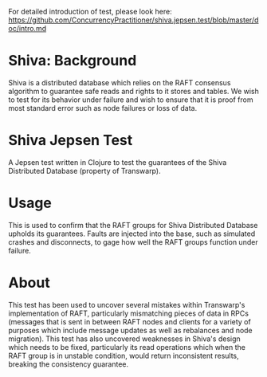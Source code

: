 For detailed introduction of test, please look here:
https://github.com/ConcurrencyPractitioner/shiva.jepsen.test/blob/master/doc/intro.md

# Shiva: Background

Shiva is a distributed database which relies on the RAFT consensus algorithm to guarantee safe reads and rights to it stores and tables. We wish to test for its behavior under failure and wish to ensure that it is proof from most standard error such as node failures or loss of data.

# Shiva Jepsen Test

A Jepsen test written in Clojure to test the guarantees of the Shiva Distributed Database (property of Transwarp). 

# Usage

This is used to confirm that the RAFT groups for Shiva Distributed Database upholds its guarantees. Faults are injected into the base, such as simulated crashes and disconnects, to gage how well the RAFT groups function under failure. 

# About

This test has been used to uncover several mistakes within Transwarp's implementation of RAFT, particularly mismatching pieces of data in RPCs (messages that is sent in between RAFT nodes and clients for a variety of purposes which include message updates as well as rebalances and node migration). This test has also uncovered weaknesses in Shiva's design which needs to be fixed, particularly its read operations which when the RAFT group is in unstable condition, would return inconsistent results, breaking the consistency guarantee.
